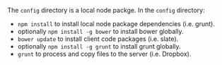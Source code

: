 
The `config` directory is a local node packge.
In the `config` directory:
* `npm install` to install local node package dependencies (i.e. grunt).
* optionally `npm install -g bower` to install bower globally.
* `bower update` to install client code packages (i.e. slate).
* optionally `npm install -g grunt` to install grunt globally.
* `grunt` to process and copy files to the server (i.e. Dropbox).
